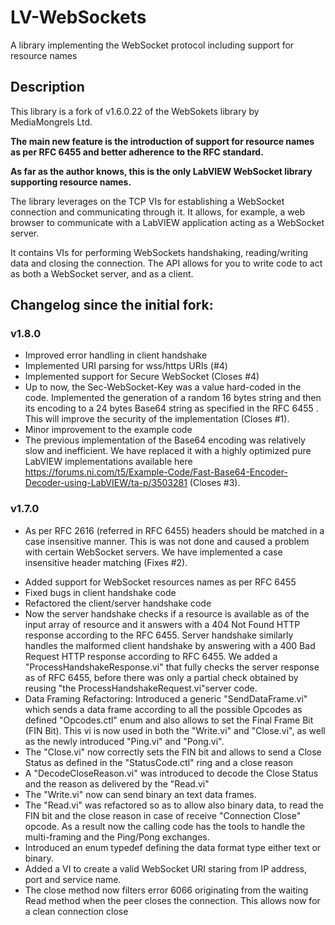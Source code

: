 # LV-WebSockets
A library implementing the WebSocket protocol including support for resource names

## Description

This library is a fork of v1.6.0.22 of the WebSokets library by MediaMongrels Ltd.

**The main new feature is the introduction of support for resource names as per RFC 6455 and better adherence to the RFC standard.**

**As far as the author knows, this is the only LabVIEW WebSocket library supporting resource names.**

The library leverages on the TCP VIs for establishing a WebSocket connection and communicating through it. It allows, for example, a web browser to communicate with a LabVIEW application acting as a WebSocket server.

It contains VIs for performing WebSockets handshaking, reading/writing data and closing the connection. The API allows for you to write code to act as both a WebSocket server, and as a client.

## Changelog since the initial fork:
### v1.8.0
- Improved error handling in client handshake
- Implemented URI parsing for wss/https URIs (#4)
- Implemented support for Secure WebSocket  (Closes #4)
- Up to now, the Sec-WebSocket-Key was a value hard-coded in the code. Implemented the generation of a random 16 bytes string and then its encoding to a 24 bytes Base64 string as specified in the RFC 6455 . This will improve the security of the implementation (Closes #1).
- Minor improvement to the example code
- The previous implementation of the Base64 encoding was relatively slow and inefficient. We have replaced it with a highly optimized pure LabVIEW implementations available here https://forums.ni.com/t5/Example-Code/Fast-Base64-Encoder-Decoder-using-LabVIEW/ta-p/3503281 (Closes #3).

### v1.7.0
- As per RFC 2616 (referred in RFC 6455) headers should be matched in a case insensitive manner. This is was not done and caused a problem with certain WebSocket servers. We have implemented a case insensitive header matching (Fixes #2).
* Added support for WebSocket resources names as per RFC 6455
* Fixed bugs in client handshake code
* Refactored  the client/server handshake code
* Now the server handshake checks if a resource is available as of the input array of resource and it answers with a 404 Not Found HTTP response according to the RFC 6455. Server handshake similarly handles the malformed client handshake by answering with a 400 Bad Request HTTP response according to RFC 6455.  We added a "ProcessHandshakeResponse.vi" that fully checks the server response as of RFC 6455, before there was only a partial check obtained by reusing "the ProcessHandshakeRequest.vi"server code.
* Data Framing Refactoring: Introduced a generic "SendDataFrame.vi" which sends a data frame according to all the possible Opcodes as defined "Opcodes.ctl" enum and also allows to set the Final Frame Bit (FIN Bit). This vi is now used in both the "Write.vi" and "Close.vi", as well as the newly introduced "Ping.vi" and "Pong.vi". 
* The "Close.vi" now correctly sets the FIN bit and allows to send a Close Status as defined in the "StatusCode.ctl" ring and a close reason
* A "DecodeCloseReason.vi" was introduced to decode the Close Status and the reason as delivered by the "Read.vi"
* The "Write.vi" now can send binary an text data frames. 
* The "Read.vi" was refactored so as to allow also binary data, to read the FIN bit and the close reason in case of receive "Connection Close" opcode. As a result now the calling code has the tools to handle the multi-framing and the Ping/Pong exchanges.
* Introduced an enum typedef defining the data format type either text or binary.
* Added a VI to create a valid WebSocket URI staring from IP address, port and service name. 
* The close method now filters error 6066 originating from the waiting Read method when the peer closes the connection. This allows now for a clean connection close